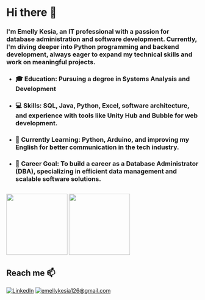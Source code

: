 # Hi there 👋

### I'm Emelly Kesia, an IT professional with a passion for database administration and software development. Currently, I'm diving deeper into Python programming and backend development, always eager to expand my technical skills and work on meaningful projects.

- ### 🎓 Education: Pursuing a degree in Systems Analysis and Development
- ### 💻 Skills: SQL, Java, Python, Excel, software architecture, and experience with tools like Unity Hub and Bubble for web development.
- ### 🌱 Currently Learning: Python, Arduino, and improving my English for better communication in the tech industry.
- ### 🎯 Career Goal: To build a career as a Database Administrator (DBA), specializing in efficient data management and scalable software solutions.
##
<div>
<img height="160em" src="https://github-readme-stats.vercel.app/api?username=emellykesia&show_icons=true&theme=tokyonight&include_all_commits=true&count_private=true"/>
<img height="160em" src="https://github-readme-stats.vercel.app/api/top-langs/?username=emellykesia&layout=compact&langs_count=16&theme=tokyonight"/>
<h2 align="left">Reach me 📫</h2>

[![LinkedIn](https://img.shields.io/badge/LinkedIn-0077B5?style=for-the-badge&logo=linkedin&logoColor=white)](https://www.linkedin.com/in/emelly-kesia/)
[![emellykesia126@gmail.com](https://img.shields.io/badge/emellykesia126@gmail.com-D14836?style=for-the-badge&logo=gmail&logoColor=white)](mailto:emellykesia126@gmail.com)


